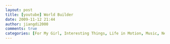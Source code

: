 ```yaml
---
layout: post
title: [youtube] World Builder
date: 2009-11-12 21:44
author: jiangdi2000
comments: true
categories: [For My Girl, Interesting Things, Life in Motion, Music, News, Photography, Think It Over, This is my life, Uncategorized, What is Happenning]
---
```


